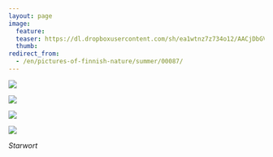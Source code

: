 ```yaml
---
layout: page
image:
  feature:
  teaser: https://dl.dropboxusercontent.com/sh/ea1wtnz7z734o12/AACjDbGVDWeNaNQkFxpiMhC6a/luontokuvat/kes%C3%A4/5/DS22826-245px.jpg
  thumb:
redirect_from:
  - /en/pictures-of-finnish-nature/summer/00087/
---
```


[![](https://dl.dropboxusercontent.com/sh/ea1wtnz7z734o12/AAB-z3eb4rtAUrM__XMe8xqSa/luontokuvat/kes%C3%A4/5/DS22800-800px.jpg)](https://dl.dropboxusercontent.com/sh/ea1wtnz7z734o12/AAC8GROvWiJQF5-Bnp349I6Wa/luontokuvat/kes%C3%A4/5/DS22800.jpg)

[![](https://dl.dropboxusercontent.com/sh/ea1wtnz7z734o12/AAAGacjwQ6Uo8ADqyAABoY4Pa/luontokuvat/kes%C3%A4/5/DS22804-800px.jpg)](https://dl.dropboxusercontent.com/sh/ea1wtnz7z734o12/AAAztoOcjXGUgkfrQp9KJp5pa/luontokuvat/kes%C3%A4/5/DS22804.jpg)

[![](https://dl.dropboxusercontent.com/sh/ea1wtnz7z734o12/AAAvYZTw0-vt8IoD9EMbP4HPa/luontokuvat/kes%C3%A4/5/DS22818-800px.jpg)](https://dl.dropboxusercontent.com/sh/ea1wtnz7z734o12/AABXL6StsrRN1ojGh3TZC-OGa/luontokuvat/kes%C3%A4/5/DS22818.jpg)

[![](https://dl.dropboxusercontent.com/sh/ea1wtnz7z734o12/AACE_lsdiKWTPW9sNTV42fZma/luontokuvat/kes%C3%A4/5/DS22826-800px.jpg)](https://dl.dropboxusercontent.com/sh/ea1wtnz7z734o12/AAAaTdH0qPQL_RGplFidsgUba/luontokuvat/kes%C3%A4/5/DS22826.jpg)

*Starwort*
